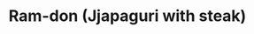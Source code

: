 ---
title: Ram-don (Jjapaguri with steak)
description:
tags: entree tp
source: https://www.maangchi.com/recipe/jjapaguri
yield: 
ingredients: 
- 1 package of Jjapagetti instant noodles (labelled “Chapagetti” on the package in English)
- 1 package of Neoguri instant noodles
- 8 oz rib eye steak or sirloin, cut into 1/2 inch cubes
- pinch of kosher salt
- pinch of ground black pepper
- 1 tsp vegetable oil
- 1 Tbs unsalted butter

instructions: 
- If you use beef steak, combine the beef, kosher salt, pepper, and the vegetable oil in a small pan and mix it well with a wooden spoon.
- Cook over high heat for 2 to 3 minutes, stirring with a wooden spoon until the beef turns light brown. Add the butter, stir and mix well and cook another minute. Remove from the heat.
- Open both packages and take out the noodles and all the packets from both.
- Bring 3 cups of water to a boil in a medium-sized pot. Add both kinds of noodles and both packets of vegetable flakes.
- Cook for 2 to 3 minutes, stirring and turning with tongs or long chopsticks to separate the noodles and cook them evenly.
- Strain the noodles over a medium-sized bowl, and then put the noodles and the cooked flakes back into the pot.
- Measure 1 cup of the strained hot noodle water and put it back into the pot. Add black bean paste seasoning powder, and 1/2 of the spicy seasoning powder from the Neoguri package, and the beef (if used). Stir and mix for 1 to 2 minutes until everything is well incorporated.
- Remove from the heat, add the seasoning oil and stir it in.
- Transfer the noodles to a large plate and serve right away. You can serve with sliced yellow pickled radish (danmuji) or kimchi.
---